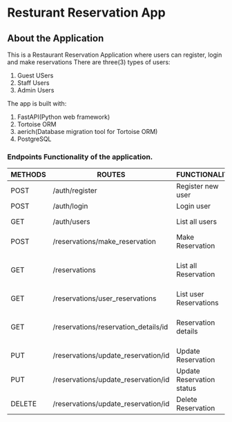# Resturant Reservation App

## About the Application

This is a Restaurant Reservation Application where users can register, login and make reservations
There are three(3) types of users:

1. Guest USers
1. Staff Users
1. Admin Users

The app is built with:

1. FastAPI(Python web framework)
1. Tortoise ORM
1. aerich(Database migration tool for Tortoise ORM)
1. PostgreSQL

### Endpoints Functionality of the application.

| METHODS | ROUTES                               | FUNCTIONALITY             | ACCESS                |
| ------- | ------------------------------------ | ------------------------- | --------------------- |
| POST    | /auth/register                       | Register new user         | All users             |
| POST    | /auth/login                          | Login user                | All users             |
| GET     | /auth/users                          | List all users            | Admin Users           |
| POST    | /reservations/make_reservation       | Make Reservation          | All users             |
| GET     | /reservations                        | List all Reservation      | Staff and Admin Users |
| GET     | /reservations/user_reservations      | List user Reservations    | Logged in user        |
| GET     | /reservations/reservation_details/id | Reservation details       | Staff and Admin Users |
| PUT     | /reservations/update_reservation/id  | Update Reservation        | All users             |
| PUT     | /reservations/update_reservation/id  | Update Reservation status | Admin Users           |
| DELETE  | /reservations/update_reservation/id  | Delete Reservation        | Admin Users           |
